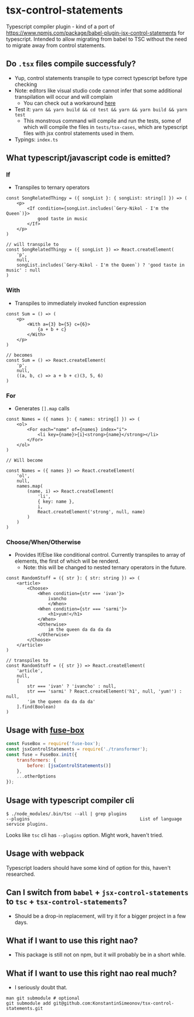 # tsx-control-statements

Typescript compiler plugin - kind of a port of https://www.npmjs.com/package/babel-plugin-jsx-control-statements for typescript. Intended to allow migrating from babel to TSC without the need to migrate away from control statements.

## Do `.tsx` files compile successfuly?
- Yup, control statements transpile to type correct typescript before type checking
- Note: editors like visual studio code cannot infer that some additional transpilation will occur and will complain
    - You can check out a workaround [here](./test/tsx-cases/for.tsx)
- Test it: `yarn && yarn build && cd test && yarn && yarn build && yarn test`
    - This monstrous command will compile and run the tests, some of which will compile the files in `tests/tsx-cases`, which are typescript files with jsx control statements used in them.
- Typings: `index.ts`

## What typescript/javascript code is emitted?

### If
- Transpiles to ternary operators

```tsx
const SongRelatedThingy = ({ songList }: { songList: string[] }) => (
    <p>
        <If condition={songList.includes(`Gery-Nikol - I'm the Queen`)}>
            good taste in music
        </If>
    </p>
)

// will transpile to
const SongRelatedThingy = ({ songList }) => React.createElement(
    'p',
    null,
    songList.includes(`Gery-Nikol - I'm the Queen`) ? 'good taste in music' : null
)
```

### With
- Transpiles to immediately invoked function expression

```tsx
const Sum = () => (
    <p>
        <With a={3} b={5} c={6}>
            {a + b + c}
        </With>
    </p>
)

// becomes
const Sum = () => React.createElement(
    'p',
    null,
    ((a, b, c) => a + b + c)(3, 5, 6)
)
```

### For
- Generates `[].map` calls
```tsx
const Names = ({ names }: { names: string[] }) => (
    <ol>
        <For each="name" of={names} index="i">
            <li key={name}>{i}<strong>{name}</strong></li>
        </For>
    </ol>
)

// Will become

const Names = ({ names }) => React.createElement(
    'ol',
    null,
    names.map(
        (name, i) => React.createElement(
            'li',
            { key: name },
            i,
            React.createElement('strong', null, name)
        )
    )
)
```

### Choose/When/Otherwise
- Provides If/Else like conditional control. Currently transpiles to array of elements, the first of which will be renderd.
    - Note: this will be changed to nested ternary operators in the future.

```tsx
const RandomStuff = ({ str }: { str: string }) => (
    <article>
        <Choose>
            <When condition={str === 'ivan'}>
                ivancho
                </When>
            <When condition={str === 'sarmi'}>
                <h1>yum!</h1>
            </When>
            <Otherwise>
                im the queen da da da da
            </Otherwise>
        </Choose>
    </article>
)

// transpiles to
const RandomStuff = ({ str }) => React.createElement(
    'article',
    null,
    [
        str === 'ivan' ? 'ivancho' : null,
        str === 'sarmi' ? React.createElement('h1', null, 'yum!') : null,
        'im the queen da da da da'
    ].find(Boolean)
)
```

## Usage with [fuse-box](https://github.com/fuse-box/fuse-box)

```js
const FuseBox = require('fuse-box');
const jsxControlStatements = require('./transformer');
const fuse = FuseBox.init({
    transformers: {
        before: [jsxControlStatements()]
    },
    ...otherOptions
});
```

## Usage with typescript compiler cli
```shell
$ ./node_modules/.bin/tsc --all | grep plugins
--plugins                                          List of language service plugins.
```
Looks like `tsc` cli has `--plugins` option. Might work, haven't tried.

## Usage with webpack
Typescript loaders should have some kind of option for this, haven't researched.

## Can I switch from `babel` + `jsx-control-statements` to `tsc` + `tsx-control-statements`?
- Should be a drop-in replacement, will try it for a bigger project in a few days.

## What if I want to use this right nao?
- This package is still not on npm, but it will probably be in a short while.

## What if I want to use this right nao real much?
- I seriously doubt that.
```shell
man git submodule # optional
git submodule add git@github.com:KonstantinSimeonov/tsx-control-statements.git
```
